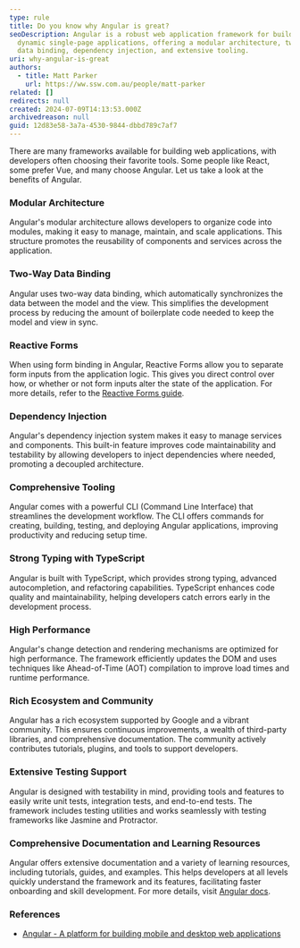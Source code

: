 ```yaml
---
type: rule
title: Do you know why Angular is great?
seoDescription: Angular is a robust web application framework for building
  dynamic single-page applications, offering a modular architecture, two-way
  data binding, dependency injection, and extensive tooling.
uri: why-angular-is-great
authors:
  - title: Matt Parker
    url: https://ww.ssw.com.au/people/matt-parker
related: []
redirects: null
created: 2024-07-09T14:13:53.000Z
archivedreason: null
guid: 12d83e58-3a7a-4530-9844-dbbd789c7af7
---
```


There are many frameworks available for building web applications, with developers often choosing their favorite tools. Some people like React, some prefer Vue, and many choose Angular. Let us take a look at the benefits of Angular.

<!--endintro-->

### Modular Architecture

Angular's modular architecture allows developers to organize code into modules, making it easy to manage, maintain, and scale applications. This structure promotes the reusability of components and services across the application.

### Two-Way Data Binding

Angular uses two-way data binding, which automatically synchronizes the data between the model and the view. This simplifies the development process by reducing the amount of boilerplate code needed to keep the model and view in sync.

### Reactive Forms

When using form binding in Angular, Reactive Forms allow you to separate form inputs from the application logic. This gives you direct control over how, or whether or not form inputs alter the state of the application. For more details, refer to the [Reactive Forms guide](https://angular.dev/guide/forms/reactive-forms).

### Dependency Injection

Angular's dependency injection system makes it easy to manage services and components. This built-in feature improves code maintainability and testability by allowing developers to inject dependencies where needed, promoting a decoupled architecture.

### Comprehensive Tooling

Angular comes with a powerful CLI (Command Line Interface) that streamlines the development workflow. The CLI offers commands for creating, building, testing, and deploying Angular applications, improving productivity and reducing setup time.

### Strong Typing with TypeScript

Angular is built with TypeScript, which provides strong typing, advanced autocompletion, and refactoring capabilities. TypeScript enhances code quality and maintainability, helping developers catch errors early in the development process.

### High Performance

Angular's change detection and rendering mechanisms are optimized for high performance. The framework efficiently updates the DOM and uses techniques like Ahead-of-Time (AOT) compilation to improve load times and runtime performance.

### Rich Ecosystem and Community

Angular has a rich ecosystem supported by Google and a vibrant community. This ensures continuous improvements, a wealth of third-party libraries, and comprehensive documentation. The community actively contributes tutorials, plugins, and tools to support developers.

### Extensive Testing Support

Angular is designed with testability in mind, providing tools and features to easily write unit tests, integration tests, and end-to-end tests. The framework includes testing utilities and works seamlessly with testing frameworks like Jasmine and Protractor.

### Comprehensive Documentation and Learning Resources

Angular offers extensive documentation and a variety of learning resources, including tutorials, guides, and examples. This helps developers at all levels quickly understand the framework and its features, facilitating faster onboarding and skill development. For more details, visit [Angular docs](https://angular.dev/overview).

### References

- [Angular - A platform for building mobile and desktop web applications](https://angular.dev)
